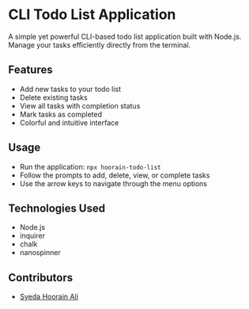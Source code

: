 # CLI Todo List Application

A simple yet powerful CLI-based todo list application built with Node.js. Manage your tasks efficiently directly from the terminal.

## Features

- Add new tasks to your todo list
- Delete existing tasks
- View all tasks with completion status
- Mark tasks as completed
- Colorful and intuitive interface

## Usage

- Run the application: `npx hoorain-todo-list`
- Follow the prompts to add, delete, view, or complete tasks
- Use the arrow keys to navigate through the menu options

## Technologies Used

- Node.js
- inquirer
- chalk
- nanospinner

## Contributors

- [Syeda Hoorain Ali](https://github.com/syeda-hoorain-ali)
